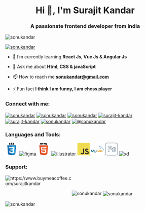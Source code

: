 <h1 align="center">Hi 👋, I'm Surajit Kandar</h1>
<h3 align="center">A passionate frontend developer from India</h3>

<p align="left"> <img src="https://komarev.com/ghpvc/?username=sonukandar&label=Profile%20views&color=0e75b6&style=flat" alt="sonukandar" /> </p>

<p align="left"> <a href="https://github.com/ryo-ma/github-profile-trophy"><img src="https://github-profile-trophy.vercel.app/?username=sonukandar" alt="sonukandar" /></a> </p>

- 🌱 I’m currently learning **React Js, Vue Js & Angular Js**

- 💬 Ask me about **Html, CSS & javaScript**

- 📫 How to reach me **sonukandar@gmail.com**

- ⚡ Fun fact **I think I am funny, I am chess player**

<h3 align="left">Connect with me:</h3>
<p align="left">
<a href="https://codepen.io/sonukandar" target="blank"><img align="center" src="https://raw.githubusercontent.com/rahuldkjain/github-profile-readme-generator/master/src/images/icons/Social/codepen.svg" alt="sonukandar" height="30" width="40" /></a>
<a href="https://dev.to/sonukandar" target="blank"><img align="center" src="https://raw.githubusercontent.com/rahuldkjain/github-profile-readme-generator/master/src/images/icons/Social/devto.svg" alt="sonukandar" height="30" width="40" /></a>
<a href="https://twitter.com/sonukandar" target="blank"><img align="center" src="https://raw.githubusercontent.com/rahuldkjain/github-profile-readme-generator/master/src/images/icons/Social/twitter.svg" alt="sonukandar" height="30" width="40" /></a>
<a href="https://linkedin.com/in/surajit-kandar" target="blank"><img align="center" src="https://raw.githubusercontent.com/rahuldkjain/github-profile-readme-generator/master/src/images/icons/Social/linked-in-alt.svg" alt="surajit-kandar" height="30" width="40" /></a>
<a href="https://stackoverflow.com/users/surajit-kandar" target="blank"><img align="center" src="https://raw.githubusercontent.com/rahuldkjain/github-profile-readme-generator/master/src/images/icons/Social/stack-overflow.svg" alt="surajit-kandar" height="30" width="40" /></a>
<a href="https://fb.com/sonukandar" target="blank"><img align="center" src="https://raw.githubusercontent.com/rahuldkjain/github-profile-readme-generator/master/src/images/icons/Social/facebook.svg" alt="sonukandar" height="30" width="40" /></a>
<a href="https://medium.com/@sonukandar" target="blank"><img align="center" src="https://raw.githubusercontent.com/rahuldkjain/github-profile-readme-generator/master/src/images/icons/Social/medium.svg" alt="@sonukandar" height="30" width="40" /></a>
</p>

<h3 align="left">Languages and Tools:</h3>
<p align="left"> <a href="https://www.w3schools.com/css/" target="_blank" rel="noreferrer"> <img src="https://raw.githubusercontent.com/devicons/devicon/master/icons/css3/css3-original-wordmark.svg" alt="css3" width="40" height="40"/> </a> <a href="https://www.figma.com/" target="_blank" rel="noreferrer"> <img src="https://www.vectorlogo.zone/logos/figma/figma-icon.svg" alt="figma" width="40" height="40"/> </a> <a href="https://www.w3.org/html/" target="_blank" rel="noreferrer"> <img src="https://raw.githubusercontent.com/devicons/devicon/master/icons/html5/html5-original-wordmark.svg" alt="html5" width="40" height="40"/> </a> <a href="https://www.adobe.com/in/products/illustrator.html" target="_blank" rel="noreferrer"> <img src="https://www.vectorlogo.zone/logos/adobe_illustrator/adobe_illustrator-icon.svg" alt="illustrator" width="40" height="40"/> </a> <a href="https://developer.mozilla.org/en-US/docs/Web/JavaScript" target="_blank" rel="noreferrer"> <img src="https://raw.githubusercontent.com/devicons/devicon/master/icons/javascript/javascript-original.svg" alt="javascript" width="40" height="40"/> </a> <a href="https://www.mysql.com/" target="_blank" rel="noreferrer"> <img src="https://raw.githubusercontent.com/devicons/devicon/master/icons/mysql/mysql-original-wordmark.svg" alt="mysql" width="40" height="40"/> </a> <a href="https://www.photoshop.com/en" target="_blank" rel="noreferrer"> <img src="https://raw.githubusercontent.com/devicons/devicon/master/icons/photoshop/photoshop-line.svg" alt="photoshop" width="40" height="40"/> </a> <a href="https://www.adobe.com/products/xd.html" target="_blank" rel="noreferrer"> <img src="https://cdn.worldvectorlogo.com/logos/adobe-xd.svg" alt="xd" width="40" height="40"/> </a> </p>

<h3 align="left">Support:</h3>
<p><a href="https://www.buymeacoffee.com/https://www.buymeacoffee.com/surajitkandar"> <img align="left" src="https://cdn.buymeacoffee.com/buttons/v2/default-yellow.png" height="50" width="210" alt="https://www.buymeacoffee.com/surajitkandar" /></a></p><br><br>

<p><img align="left" src="https://github-readme-stats.vercel.app/api/top-langs?username=sonukandar&show_icons=true&locale=en&layout=compact" alt="sonukandar" /></p>

<p>&nbsp;<img align="center" src="https://github-readme-stats.vercel.app/api?username=sonukandar&show_icons=true&locale=en" alt="sonukandar" /></p>

<p><img align="center" src="https://github-readme-streak-stats.herokuapp.com/?user=sonukandar&" alt="sonukandar" /></p>
